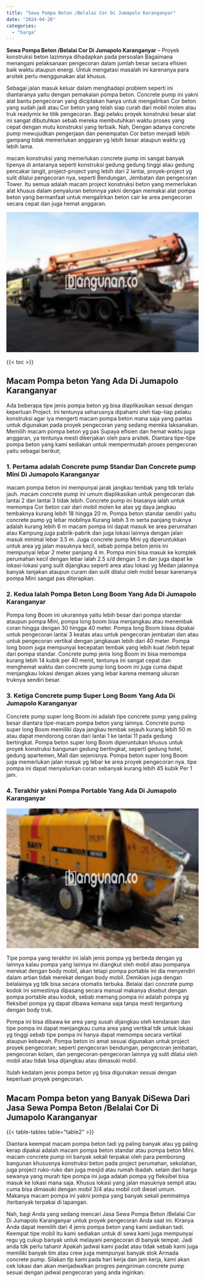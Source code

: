 ```yaml
---
title: "Sewa Pompa Beton /Belalai Cor Di Jumapolo Karanganyar"
date: "2024-04-26"
categories: 
  - "harga"
---
```


**Sewa Pompa Beton /Belalai Cor Di Jumapolo Karanganyar** – Proyek konstruksi beton lazimnya dihadapkan pada persoalan Bagaimana menangani pelaksanaan pengecoran dalam jumlah besar secara efisien baik waktu ataupun energi. Untuk mengatasi masalah ini karenanya para arsitek perlu menggunakan alat khusus.

Sebagai jalan masuk keluar dalam menghadapi problem seperti ini diantaranya yaitu dengan pemakaian pompa beton. Concrete pump ini yakni alat bantu pengecoran yang diciptakan hanya untuk mengalirkan Cor beton yang sudah jadi atau Cor beton yang telah siap curah dari mobil molen atau truk readymix ke titik pengecoran. Bagi pelaku proyek konstruksi besar alat ini sangat dibutuhkan sebab mereka membutuhkan waktu proses yang cepat dengan mutu konstruksi yang terbaik. Nah, Dengan adanya concrete pump mewujudkan pengerjaan dan penempatan Cor beton menjadi lebih gampang tidak memerlukan anggaran yg lebih besar ataupun waktu yg lebih lama.

macam konstruksi yang memerlukan concrete pump ini sangat banyak tipenya di antaranya seperti konstruksi gedung gedung tinggi atau gedung pencakar langit, project-project yang lebih dari 2 lantai, proyek-project yg sulit dilalui pengecoran nya, seperti Bendungan, Jembatan dan pengecoran Tower. Itu semua adalah macam project konstruksi beton yang memerlukan alat khusus dalam penyaluran betonnya yakni dengan memakai alat pompa beton yang bermanfaat untuk mengalirkan beton cair ke area pengecoran secara cepat dan juga hemat anggaran.

![Sewa Pompa Beton /Belalai Cor Di Jumapolo Karanganyar](/images/sewa-concrete-pump-40.png)

{{< toc >}}

## Macam Pompa beton Yang Ada Di Jumapolo Karanganyar

Ada beberapa tipe jenis pompa beton yg bisa diaplikasikan sesuai dengan keperluan Project. Ini tentunya seharusnya dipahami oleh tiap-tiap pelaku konstruksi agar iya mengerti macam pompa beton mana saja yang pantas untuk digunakan pada proyek pengecoran yang sedang mereka laksanakan. Memilih macam pompa beton yg pas Supaya efisien dan hemat waktu juga anggaran, ya tentunya mesti dikerjakan oleh para arsitek. Diantara tipe-tipe pompa beton yang kami sediakan untuk mempermudah proses pengecoran yaitu sebagai berikut;

### 1\. Pertama adalah Concrete pump Standar Dan Concrete pump Mini Di Jumapolo Karanganyar

macam pompa beton ini mempunyai jarak jangkau tembak yang tdk terlalu jauh. macam concrete pump ini umum diaplikasikan untuk pengecoran dak lantai 2 dan lantai 3 tidak lebih. Concrete pump ini biasanya ialah untuk memompa Cor beton cair dari mobil molen ke atas yg daya jangkau tembaknya kurang lebih 18 hingga 20 m. Pompa beton standar sendiri yaitu concrete pump yg lebar mobilnya Kurang lebih 3 m serta panjang truknya adalah kurang lebih 6 m macam pompa ini dapat masuk ke area perumahan atau Kampung juga pabrik-pabrik dan juga lokasi lainnya dengan jalan masuk minimal lebar 3.5 m. Juga concrete pump Mini yg diperuntukkan untuk area yg jalan masuknya kecil, sebab pompa beton jenis ini mempunyai lebar 2 meter panjang 4 m. Pompa mini bisa masuk ke komplek perumahan kecil dengan lebar ialah 2.5 s/d dengan 3 m dan juga dapat ke lokasi-lokasi yang sulit dijangkau seperti area atau lokasi yg Medan jalannya banyak tanjakan ataupun curam dan sulit dilalui oleh mobil besar karenanya pompa Mini sangat pas diterapkan.

### 2\. Kedua Ialah Pompa Beton Long Boom Yang Ada Di Jumapolo Karanganyar

Pompa long Boom ini ukurannya yaitu lebih besar dari pompa standar ataupun pompa Mini, pompa long boom bisa menjangkau atau menembak coran hingga dengan 30 hingga 40 meter. Pompa long Boom biasa dipakai untuk pengecoran lantai 3 keatas atau untuk pengecoran jembatan dan atau untuk pengecoran vertikal dengan jangkauan lebih dari 40 meter. Pompa long boom juga mempunyai kecepatan tembak yang lebih kuat /lebih tepat dari pompa standar. Concrete pump jenis long Boom ini bisa memompa kurang lebih 14 kubik per 40 menit, tentunya ini sangat cepat dan menghemat waktu dan concrete pump long boom ini juga cuma dapat menjangkau lokasi dengan akses yang lebar karena memang ukuran truknya sendiri besar.

### 3\. Ketiga Concrete pump Super Long Boom Yang Ada Di Jumapolo Karanganyar

Concrete pump super long Boom ini adalah tipe concrete pump yang paling besar diantara tipe-macam pompa beton yang lainnya. Concrete pump super long Boom memiliki daya jangkau tembak sejauh kurang lebih 50 m atau dapat mendorong coran dari lantai 1 ke lantai 11 pada gedung bertingkat. Pompa beton super long Boom diperuntukan khusus untuk proyek konstruksi bangunan gedung bertingkat, seperti gedung hotel, gedung apartemen, Mall dan sejenisnya. Pompa beton super long Boom juga memerlukan jalan masuk yg lebar ke area proyek pengecoran nya. tipe pompa ini dapat menyalurkan coran sebanyak kurang lebih 45 kubik Per 1 jam.

### 4\. Terakhir yakni Pompa Portable Yang Ada Di Jumapolo Karanganyar

![Sewa Pompa Beton /Belalai Cor Di Jumapolo Karanganyar](/images/sewa-concrete-pump-30.png)

Tipe pompa yang terakhir ini ialah jenis pompa yg berbeda dengan yg lainnya kalau pompa yang lainnya ini diangkut oleh mobil atau pompanya merekat dengan body mobil, akan tetapi pompa portable ini dia menyendiri dalam artian tidak merekat dengan body mobil. Demikian juga dengan belalainya yg tdk bisa secara otomatis terbuka. Belalai dari concrete pump kodok ini semestinya dipasang secara manual makanya disebut dengan pompa portable atau kodok, sebab memang pompa ini adalah pompa yg fleksibel pompa yg dapat dibawa kemana saja tanpa mesti tergantung dengan body truk.

Pompa ini bisa dibawa ke area yang susah dijangkau oleh kendaraan dan tipe pompa ini dapat menjangkau cuma area yang vertikal tdk untuk lokasi yg tinggi sebab tipe pompa ini hanya dapat memompa secara vertikal ataupun kebawah. Pompa beton ini amat sesuai digunakan untuk project proyek pengecoran; seperti pengecoran bendungan, pengecoran jembatan, pengecoran kolam, dan pengecoran-pengecoran lainnya yg sulit dilalui oleh mobil atau tidak bisa dijangkau atau dimasuki mobil.

Itulah kedalam jenis pompa beton yg bisa digunakan sesuai dengan keperluan proyek pengecoran.

## Macam Pompa beton yang Banyak DiSewa Dari Jasa Sewa Pompa Beton /Belalai Cor Di Jumapolo Karanganyar

{{< table-tables table="table2" >}}

Diantara keempat macam pompa beton tadi yg paling banyak atau yg paling kerap dipakai adalah macam pompa beton standar atau pompa beton Mini. macam concrete pump ini banyak sekali terpakai oleh para pemborong bangunan khususnya konstruksi beton pada project perumahan, sekolahan, juga project ruko-ruko dan juga mesjid atau rumah ibadah. selain dari harga sewanya yang murah tipe pompa ini juga adalah pompa yg fleksibel bisa masuk ke lokasi mana saja. Khusus lokasi yang jalan masuknya sempit atau cuma bisa dimasuki dengan mobil 3/4 atau mobil colt diesel umum. Makanya macam pompa ini yakni pompa yang banyak sekali peminatnya /terbanyak terpakai di lapangan.

Nah, bagi Anda yang sedang mencari Jasa Sewa Pompa Beton /Belalai Cor Di Jumapolo Karanganyar untuk proyek pengecoran Anda saat ini. Kiranya Anda dapat memilih dari 4 jenis pompa beton yang kami sediakan tadi. Keempat tipe mobil itu kami sediakan untuk di sewa kami juga mempunyai regu yg cukup banyak untuk melayani pengecoran di banyak tempat. Jadi anda tdk perlu tahanir Apakah jadwal kami padat atau tidak sebab kami juga memiliki banyak tim atau crew juga mempunyai banyak stok Armada concrete pump. Silakan tlp kami pada hari kerja dan jam kerja, kami akan cek lokasi dan akan menjadwalkan progres pengiriman concrete pump sesuai dengan jadwal pengecoran yang anda inginkan.
